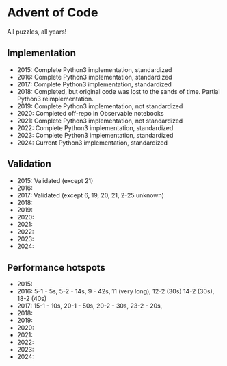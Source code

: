 # Advent of Code
All puzzles, all years!

## Implementation
- 2015: Complete Python3 implementation, standardized
- 2016: Complete Python3 implementation, standardized
- 2017: Complete Python3 implementation, standardized
- 2018: Completed, but original code was lost to the sands of time. Partial Python3 reimplementation.
- 2019: Complete Python3 implementation, not standardized
- 2020: Completed off-repo in Observable notebooks
- 2021: Complete Python3 implementation, not standardized
- 2022: Complete Python3 implementation, standardized
- 2023: Complete Python3 implementation, standardized
- 2024: Current Python3 implementation, standardized

## Validation
- 2015: Validated (except 21)
- 2016: 
- 2017: Validated (except 6, 19, 20, 21, 2-25 unknown)
- 2018: 
- 2019: 
- 2020: 
- 2021: 
- 2022: 
- 2023: 
- 2024: 

## Performance hotspots
- 2015: 
- 2016: 5-1 - 5s, 5-2 - 14s, 9 - 42s, 11 (very long), 12-2 (30s) 14-2 (30s), 18-2 (40s)
- 2017: 15-1 - 10s,  20-1 - 50s, 20-2 - 30s, 23-2 - 20s, 
- 2018: 
- 2019: 
- 2020: 
- 2021: 
- 2022: 
- 2023: 
- 2024: 